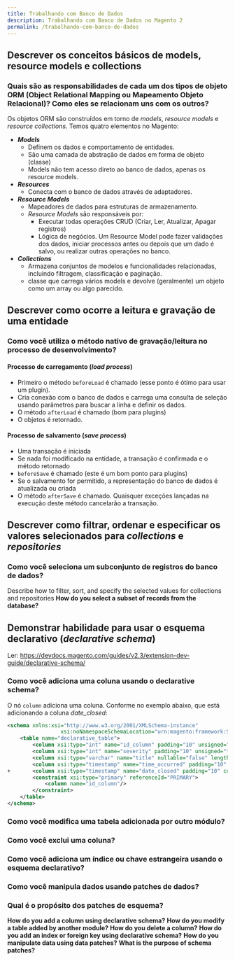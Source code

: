```yaml
---
title: Trabalhando com Banco de Dados
description: Trabalhando com Banco de Dados no Magento 2
permalink: /trabalhando-com-banco-de-dados
---
```


## Descrever os conceitos básicos de models, resource models e collections

### Quais são as responsabilidades de cada um dos tipos de objeto ORM (Object Relational Mapping ou Mapeamento Objeto Relacional)? Como eles se relacionam uns com os outros?

Os objetos ORM são construídos em torno de _models_, _resource models_ e _resource collections_.
Temos quatro elementos no Magento:
- **_Models_**
  - Definem os dados e comportamento de entidades.
  - São uma camada de abstração de dados em forma de objeto (classe)
  - Models não tem acesso direto ao banco de dados, apenas os resource models.
- **_Resources_**
  - Conecta com o banco de dados através de adaptadores.
- **_Resource Models_**
  - Mapeadores de dados para estruturas de armazenamento.
  - _Resource Models_ são responsáveis por:
    - Executar todas operações CRUD (Criar, Ler, Atualizar, Apagar registros)
    - Lógica de negócios. Um Resource Model pode fazer validações dos dados, iniciar processos antes ou depois que um dado é salvo, ou realizar outras operações no banco.
- **_Collections_**
  - Armazena conjuntos de modelos e funcionalidades relacionadas, incluindo filtragem, classificação e paginação.
  - classe que carrega vários models e devolve (geralmente) um objeto como um array ou algo parecido.

## Descrever como ocorre a leitura e gravação de uma entidade

### Como você utiliza o método nativo de gravação/leitura no processo de desenvolvimento? 

#### Processo de carregamento (_load process_)
- Primeiro o método `beforeLoad` é chamado (esse ponto é ótimo para usar um plugin). 
- Cria conexão com o banco de dados e carrega uma consulta de seleção usando parâmetros para buscar a linha e definir os dados.
- O método `afterLoad` é chamado (bom para plugins)
- O objetos é retornado.

#### Processo de salvamento (_save process_)

- Uma transação é iniciada
- Se nada foi modificado na entidade, a transação é confirmada e o método retornado
- `beforeSave` é chamado (este é um bom ponto para plugins)
- Se o salvamento for permitido, a representação do banco de dados é atualizada ou criada
- O método `afterSave` é chamado. Quaisquer exceções lançadas na execução deste método cancelarão a transação.

## Descrever como filtrar, ordenar e especificar os valores selecionados para _collections_ e _repositories_

### Como você seleciona um subconjunto de registros do banco de dados?

Describe how to filter, sort, and specify the selected values for collections and repositories 
**How do you select a subset of records from the database?**

## Demonstrar habilidade para usar o esquema declarativo (_declarative schema_)

Ler: https://devdocs.magento.com/guides/v2.3/extension-dev-guide/declarative-schema/


### Como você adiciona uma coluna usando o declarative schema? 

O nó `column` adiciona uma coluna. Conforme no exemplo abaixo, que está adicionando a coluna _date_closed_:
```xml
<schema xmlns:xsi="http://www.w3.org/2001/XMLSchema-instance"
                 xsi:noNamespaceSchemaLocation="urn:magento:framework:Setup/Declaration/Schema/etc/schema.xsd">
    <table name="declarative_table">
        <column xsi:type="int" name="id_column" padding="10" unsigned="true" nullable="false" comment="Entity Id"/>
        <column xsi:type="int" name="severity" padding="10" unsigned="true" nullable="false" comment="Severity code"/>
        <column xsi:type="varchar" name="title" nullable="false" length="255" comment="Title"/>
        <column xsi:type="timestamp" name="time_occurred" padding="10" comment="Time of event"/>
+       <column xsi:type="timestamp" name="date_closed" padding="10" comment="Time of event"/>
        <constraint xsi:type="primary" referenceId="PRIMARY">
            <column name="id_column"/>
        </constraint>
    </table>
</schema>

```


### Como você modifica uma tabela adicionada por outro módulo? 
### Como você exclui uma coluna? 
### Como você adiciona um índice ou chave estrangeira usando o esquema declarativo?
### Como você manipula dados usando patches de dados? 
### Qual é o propósito dos patches de esquema?

**How do you add a column using declarative schema?**
**How do you modify a table added by another module?**
**How do you delete a column?**
**How do you add an index or foreign key using declarative schema?**
**How do you manipulate data using data patches?**
**What is the purpose of schema patches?**
